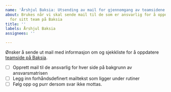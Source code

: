 ```yaml
---
name: 'Årshjul Baksia: Utsending av mail for gjennomgang av teamsidene på Baksia'
about: Brukes når vi skal sende mail til de som er ansvarlig for å oppdatere innhold
  for sitt team på Baksia
title: ''
labels: Årshjul Baksia
assignees: ''

---
```


Ønsker å sende ut mail med informasjon om og sjekkliste for å oppdatere [teamside på Baksia](https://baksia.digdir.no/teams/). 

- [ ] Opprett mail til de ansvarlig for hver side på bakgrunn av ansvarsmatrisen
- [ ] Legg inn forhåndsdefinert mailtekst som ligger under rutiner
- [ ] Følg opp og purr dersom svar ikke mottas.
